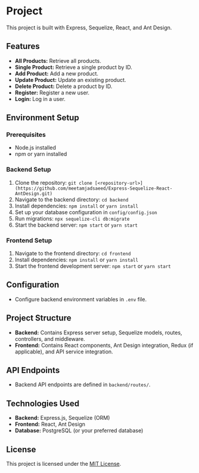 # Project

This project is built with Express, Sequelize, React, and Ant Design.

## Features

- **All Products:** Retrieve all products.
- **Single Product:** Retrieve a single product by ID.
- **Add Product:** Add a new product.
- **Update Product:** Update an existing product.
- **Delete Product:** Delete a product by ID.
- **Register:** Register a new user.
- **Login:** Log in a user.

## Environment Setup

### Prerequisites

- Node.js installed 
- npm or yarn installed

### Backend Setup

1. Clone the repository: `git clone [<repository-url>](https://github.com/meetamjadsaeed/Express-Sequelize-React-AntDesign.git)`
2. Navigate to the backend directory: `cd backend`
3. Install dependencies: `npm install` or `yarn install`
4. Set up your database configuration in `config/config.json`
5. Run migrations: `npx sequelize-cli db:migrate`
6. Start the backend server: `npm start` or `yarn start`

### Frontend Setup

1. Navigate to the frontend directory: `cd frontend`
2. Install dependencies: `npm install` or `yarn install`
3. Start the frontend development server: `npm start` or `yarn start`

## Configuration

- Configure backend environment variables in `.env` file.

## Project Structure

- **Backend:** Contains Express server setup, Sequelize models, routes, controllers, and middleware.
- **Frontend:** Contains React components, Ant Design integration, Redux (if applicable), and API service integration.

## API Endpoints

- Backend API endpoints are defined in `backend/routes/`.

## Technologies Used

- **Backend:** Express.js, Sequelize (ORM)
- **Frontend:** React, Ant Design
- **Database:** PostgreSQL (or your preferred database)

## License

This project is licensed under the [MIT License](link-to-license).
